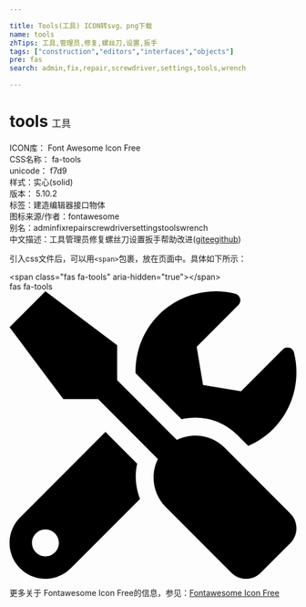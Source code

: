 ```yaml
---

title: Tools(工具) ICON转svg、png下载
name: tools
zhTips: 工具,管理员,修复,螺丝刀,设置,扳手
tags: ["construction","editors","interfaces","objects"]
pre: fas
search: admin,fix,repair,screwdriver,settings,tools,wrench

---
```


# tools  <small style="font-size: 60%;font-weight: 100">工具</small>


<div class="detail-page">
<p>
<span>
ICON库：
<span class="badge-secondary badge">Font Awesome Icon Free</span> 
</span>
<br/>
<span>
CSS名称：
<span class="badge-secondary badge">fa-tools</span> 
</span>
<br/>
<span>
unicode：
<span class="badge-secondary badge">f7d9</span> 
<copy-btn content='f7d9' btn-title=""></copy-btn>
<copy-btn :content='String.fromCodePoint(parseInt("f7d9", 16))' btn-title="复制U"></copy-btn>
</span><br/><span>样式：<span class="badge-light badge">实心(solid)</span></span>
<br/>
<span>
版本：
<span class="badge-secondary badge">5.10.2</span> 
</span><br/><span>标签：<span class="badge-light badge"><router-link to="/tags/construction.html">建造</router-link></span><span class="badge-light badge"><router-link to="/tags/editors.html">编辑器</router-link></span><span class="badge-light badge"><router-link to="/tags/interfaces.html">接口</router-link></span><span class="badge-light badge"><router-link to="/tags/objects.html">物体</router-link></span></span>
<br/>
<span>图标来源/作者：<span class="badge-light badge">fontawesome</span></span> 
<br/>
<span>别名：<span class="badge-light badge">admin</span><span class="badge-light badge">fix</span><span class="badge-light badge">repair</span><span class="badge-light badge">screwdriver</span><span class="badge-light badge">settings</span><span class="badge-light badge">tools</span><span class="badge-light badge">wrench</span></span><br/><span class="zh-detail">中文描述：<span class="badge-primary badge">工具</span><span class="badge-primary badge">管理员</span><span class="badge-primary badge">修复</span><span class="badge-primary badge">螺丝刀</span><span class="badge-primary badge">设置</span><span class="badge-primary badge">扳手</span><span class="help-link"><span>帮助改进</span>(<a href="https://gitee.com/liuwave/icon-helper/edit/master/json/fontawesome/solid/tools.json" target="_blank" rel="noopener noreferrer">gitee</a><a href="https://github.com/liuwave/icon-helper/edit/master/json/fontawesome/solid/tools.json" target="_blank" rel="noopener noreferrer">github</a></span>)</span><br/>
</p>
</div>
<div class="alert alert-dark">
  <i class="fas fa-tools fa-xs"></i>
  <i class="fas fa-tools fa-sm"></i>
  <i class="fas fa-tools fa-lg"></i>
  <i class="fas fa-tools fa-2x"></i>
  <i class="fas fa-tools fa-3x"></i>
  <i class="fas fa-tools fa-5x"></i>
  <i class="fas fa-tools fa-7x"></i>
</div>
<div>
  <p>引入css文件后，可以用<code>&lt;span&gt;</code>包裹，放在页面中。具体如下所示：    
  </p>
  <div class="alert alert-primary" style="font-size: 14px">
    &lt;span class="fas fa-tools" aria-hidden="true"&gt;&lt;/span&gt;
    <copy-btn content='<span class="fas fa-tools" aria-hidden="true"></span>'></copy-btn>
  </div>
  <div class="alert alert-secondary">
    <i class="fas fa-tools"
    style="font-size: 24px"
    aria-hidden="true"></i> fas fa-tools
    <copy-btn content="fas fa-tools" btn-title="复制图标名称"></copy-btn>
  </div>
</div>
<div id="svg" class="svg-wrap">
<svg xmlns="http://www.w3.org/2000/svg" viewBox="0 0 512 512"><path d="M501.1 395.7L384 278.6c-23.1-23.1-57.6-27.6-85.4-13.9L192 158.1V96L64 0 0 64l96 128h62.1l106.6 106.6c-13.6 27.8-9.2 62.3 13.9 85.4l117.1 117.1c14.6 14.6 38.2 14.6 52.7 0l52.7-52.7c14.5-14.6 14.5-38.2 0-52.7zM331.7 225c28.3 0 54.9 11 74.9 31l19.4 19.4c15.8-6.9 30.8-16.5 43.8-29.5 37.1-37.1 49.7-89.3 37.9-136.7-2.2-9-13.5-12.1-20.1-5.5l-74.4 74.4-67.9-11.3L334 98.9l74.4-74.4c6.6-6.6 3.4-17.9-5.7-20.2-47.4-11.7-99.6.9-136.6 37.9-28.5 28.5-41.9 66.1-41.2 103.6l82.1 82.1c8.1-1.9 16.5-2.9 24.7-2.9zm-103.9 82l-56.7-56.7L18.7 402.8c-25 25-25 65.5 0 90.5s65.5 25 90.5 0l123.6-123.6c-7.6-19.9-9.9-41.6-5-62.7zM64 472c-13.2 0-24-10.8-24-24 0-13.3 10.7-24 24-24s24 10.7 24 24c0 13.2-10.7 24-24 24z"/></svg>
</div>
<detail full-name='fa-tools'></detail>
    
<div><p>更多关于  Fontawesome Icon Free的信息，参见：<a target="_blank" href="https://iconhelper.cn/fontawesome.html">Fontawesome Icon Free</a>
</p></div>
